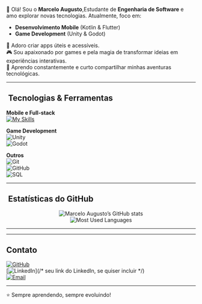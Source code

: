 👋 Olá! Sou o **Marcelo Augusto**,Estudante de **Engenharia de Software** e amo explorar novas tecnologias. Atualmente, foco em:

- **Desenvolvimento Mobile** (Kotlin & Flutter)  
- **Game Development** (Unity & Godot)

📱 Adoro criar apps úteis e acessíveis.  
🎮 Sou apaixonado por games e pela magia de transformar ideias em experiências interativas.  
🚀 Aprendo constantemente e curto compartilhar minhas aventuras tecnológicas.

---

## ​​ Tecnologias & Ferramentas
 
**Mobile e Full-stack**  
[![My Skills](https://skillicons.dev/icons?i=java,nodejs,js,html,bootstrap,css,php,py,react,vscode,wordpress,figma&theme=light)](https://skillicons.dev)

**Game Development**  
![Unity](https://img.shields.io/badge/Unity-000000?style=for-the-badge&logo=unity&logoColor=white)  
![Godot](https://img.shields.io/badge/Godot-478CBF?style=for-the-badge&logo=godot-engine&logoColor=white)

**Outros**  
![Git](https://img.shields.io/badge/Git-F05032?style=for-the-badge&logo=git&logoColor=white)  
![GitHub](https://img.shields.io/badge/GitHub-181717?style=for-the-badge&logo=github&logoColor=white)  
![SQL](https://img.shields.io/badge/SQL-003B57?style=for-the-badge&logo=databricks&logoColor=white)

---

## ​ Estatísticas do GitHub  
<div align="center">

![Marcelo Augusto’s GitHub stats](https://github-readme-stats.vercel.app/api?username=marcelodevti&show_icons=true&theme=tokyonight)  
![Most Used Languages](https://github-readme-stats.vercel.app/api/top-langs/?username=marcelodevti&layout=compact&theme=tokyonight)

</div>

---



---

##  Contato  
[![GitHub](https://img.shields.io/badge/GitHub-181717?style=for-the-badge&logo=github&logoColor=white)](https://github.com/marcelodevti)  
[![LinkedIn](https://www.linkedin.com/in/marcelo-augusto-38b0382ba/)](/* seu link do LinkedIn, se quiser incluir */)  
[![Email](https://img.shields.io/badge/Email-D14836?style=for-the-badge&logo=gmail&logoColor=white)](marcelodeveloper.ti@gmail.com)

---

⭐ Sempre aprendendo, sempre evoluindo!

